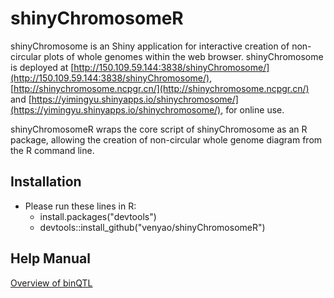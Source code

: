 shinyChromosomeR
========

shinyChromosome is an Shiny application for interactive creation of non-circular plots 
of whole genomes within the web browser. shinyChromosome is deployed at [http://150.109.59.144:3838/shinyChromosome/](http://150.109.59.144:3838/shinyChromosome/), 
[http://shinychromosome.ncpgr.cn/](http://shinychromosome.ncpgr.cn/) and 
[https://yimingyu.shinyapps.io/shinychromosome/](https://yimingyu.shinyapps.io/shinychromosome/), for online use.  

shinyChromosomeR wraps the core script of shinyChromosome as an R package, 
allowing the creation of non-circular whole genome diagram from the R command line.  

Installation
------------

- Please run these lines in R:
  - install.packages("devtools")
  - devtools::install_github("venyao/shinyChromosomeR")


Help Manual
------------
[Overview of binQTL](https://github.com/venyao/shinyChromosomeR/blob/master/vignettes/shinyChromosomeROverview.pdf)
